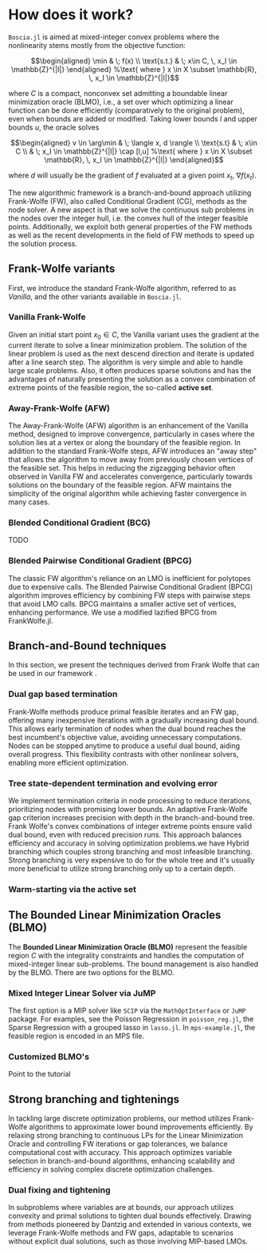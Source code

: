 # How does it work?

`Boscia.jl` is aimed at mixed-integer convex problems where the nonlinearity stems mostly from the objective function:

```math
\begin{aligned}
\min & \;  f(x)  \\
\text{s.t.} & \; x\in C, \, x_I \in \mathbb{Z}^{|I|}
\end{aligned} %\text{ where } x \in X \subset \mathbb{R}, \, x_I \in \mathbb{Z}^{|I|}
```

where $C$ is a compact, nonconvex set admitting a boundable linear minimization oracle (BLMO), i.e., a set over which optimizing a linear function can be done efficiently (comparatively to the original problem), even when bounds are added or modified. 
Taking lower bounds $l$ and upper bounds $u$, the oracle solves

```math
\begin{aligned}
v \in \arg\min & \; \langle x, d \rangle \\
\text{s.t} & \; x\in C \\
& \; x_I \in \mathbb{Z}^{|I|} \cap [l,u]   %\text{ where } x \in X \subset \mathbb{R}, \, x_I \in \mathbb{Z}^{|I|}
\end{aligned}
```
where $d$ will usually be the gradient of $f$ evaluated at a given point $x_t$, $\nabla f(x_t)$.

The new algorithmic framework is a branch-and-bound approach utilizing Frank-Wolfe (FW), also called Conditional Gradient (CG), methods as the node solver.
A new aspect is that we solve the continuous sub problems in the nodes over the integer hull, i.e. the convex hull of the integer feasible points.
Additionally, we exploit both general properties of the FW methods as well as the recent developments in the field of FW methods to speed up the solution process. 



## Frank-Wolfe variants

First, we introduce the standard Frank-Wolfe algorithm, referred to as *Vanilla*, and the other variants available in `Boscia.jl`. 

### Vanilla Frank-Wolfe

Given an initial start point $x_0 \in C$, the Vanilla variant uses the gradient at the current iterate to solve a linear minimization problem.
The solution of the linear problem is used as the next descend direction and iterate is updated after a line search step.
The algorithm is very simple and able to handle large scale problems. 
Also, it often produces sparse solutions and has the advantages of naturally presenting the solution as a convex combination of extreme points of the feasible region, the so-called **active set**. 

### Away-Frank-Wolfe (AFW)

The Away-Frank-Wolfe (AFW) algorithm is an enhancement of the Vanilla method, designed to improve convergence, particularly in cases where the solution lies at a vertex or along the boundary of the feasible region. 
In addition to the standard Frank-Wolfe steps, AFW introduces an "away step" that allows the algorithm to move away from previously chosen vertices of the feasible set. 
This helps in reducing the zigzagging behavior often observed in Vanilla FW and accelerates convergence, particularly towards solutions on the boundary of the feasible region. 
AFW maintains the simplicity of the original algorithm while achieving faster convergence in many cases.

### Blended Conditional Gradient (BCG)

TODO

### Blended Pairwise Conditional Gradient (BPCG)

The classic FW algorithm's reliance on an LMO is inefficient for polytopes due to expensive calls. 
The Blended Pairwise Conditional Gradient (BPCG) algorithm improves efficiency by combining FW steps with pairwise steps that avoid LMO calls. 
BPCG maintains a smaller active set of vertices, enhancing performance. 
We use a modified lazified BPCG from FrankWolfe.jl.



## Branch-and-Bound techniques 

In this section, we present the techniques derived from Frank Wolfe that can be used in our framework .

### Dual gap based termination 

Frank-Wolfe methods produce primal feasible iterates and an FW gap, offering many inexpensive iterations with a gradually increasing dual bound. 
This allows early termination of nodes when the dual bound reaches the best incumbent's objective value, avoiding unnecessary computations. 
Nodes can be stopped anytime to produce a useful dual bound, aiding overall progress. 
This flexibility contrasts with other nonlinear solvers, enabling more efficient optimization.

### Tree state-dependent termination and evolving error 

We implement termination criteria in node processing to reduce iterations, prioritizing nodes with promising lower bounds. 
An adaptive Frank-Wolfe gap criterion increases precision with depth in the branch-and-bound tree. 
Frank Wolfe's convex combinations of integer extreme points ensure valid dual bound, even with reduced precision runs. 
This approach balances efficiency and accuracy in solving optimization problems.we have Hybrid branching which couples strong branching and most infeasible branching. 
Strong branching is very expensive to do for the whole tree and it's usually more beneficial to utilize strong branching only up to a certain depth.

### Warm-starting via the active set



## The Bounded Linear Minimization Oracles (BLMO)

The **Bounded Linear Minimization Oracle (BLMO)** represent the feasible region $C$ with the integrality constraints and handles the computation of mixed-integer linear sub-problems. 
The bound management is also handled by the BLMO. 
There are two options for the BLMO.

### Mixed Integer Linear Solver via JuMP

The first option is a MIP solver like `SCIP` via the `MathOptInterface` or `JuMP` package. 
For examples, see the Poisson Regression in `poisson_reg.jl`, the Sparse Regression with a grouped lasso in `lasso.jl`.
In `mps-example.jl`, the feasible region is encoded in an MPS file.

### Customized BLMO's

Point to the tutorial



## Strong branching and tightenings 

In tackling large discrete optimization problems, our method utilizes Frank-Wolfe algorithms to approximate lower bound improvements efficiently. 
By relaxing strong branching to continuous LPs for the Linear Minimization Oracle and controlling FW iterations or gap tolerances, we balance computational cost with accuracy. 
This approach optimizes variable selection in branch-and-bound algorithms, enhancing scalability and efficiency in solving complex discrete optimization challenges.

### Dual fixing and tightening 

In subproblems where variables are at bounds, our approach utilizes convexity and primal solutions to tighten dual bounds effectively. 
Drawing from methods pioneered by Dantzig and extended in various contexts, we leverage Frank-Wolfe methods and FW gaps, adaptable to scenarios without explicit dual solutions, such as those involving MIP-based LMOs.









